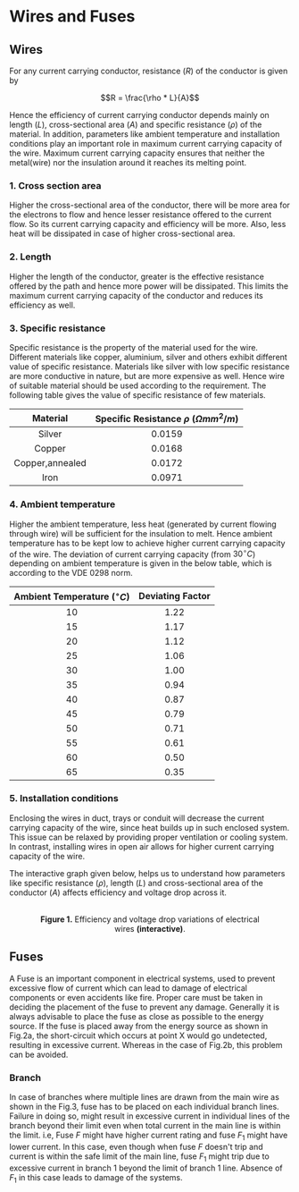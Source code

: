 # Wires and Fuses

## Wires

For any current carrying conductor, resistance ($R$) of the conductor is given by

$$R = \frac{\rho * L}{A}$$

Hence the efficiency of current carrying conductor depends mainly on length ($L$), cross-sectional area ($A$) and specific resistance ($\rho$) of the material. In addition, parameters like ambient temperature and installation conditions play an important role in maximum current carrying capacity of the wire. Maximum current carrying capacity ensures that neither the metal(wire) nor the insulation around it reaches its melting point.

### 1. Cross section area

Higher the cross-sectional area of the conductor, there will be more area for the electrons to flow and hence lesser resistance offered to the current flow. So its current carrying capacity and efficiency will be more. Also, less heat will be dissipated in case of higher cross-sectional area.

### 2. Length

Higher the length of the conductor, greater is the effective resistance offered by the path and hence more power will be dissipated. This limits the maximum current carrying capacity of the conductor and reduces its efficiency as well.

### 3. Specific resistance

Specific resistance is the property of the material used for the wire. Different materials like copper, aluminium, silver and others exhibit different value of specific resistance. Materials like silver with low specific resistance are more conductive in nature, but are more expensive as well. Hence wire of suitable material should be used according to the requirement. The following table gives the value of specific resistance of few materials.

| Material          | Specific Resistance $\rho$ ($\Omega mm^2/m$)  |
|:-----------------:|:--------------------------------------------:|
|   Silver          |                  0.0159                      |
|   Copper          |                  0.0168                      |
| Copper,annealed   |                  0.0172                      |
|   Iron            |                  0.0971                      |

### 4. Ambient temperature

Higher the ambient temperature, less heat (generated by current flowing through wire) will be sufficient for the insulation to melt. Hence ambient temperature has to be kept low to achieve higher current carrying capacity of the wire. The deviation of current carrying capacity (from $30^{\circ}C$) depending on ambient temperature is given in the below table, which is according to the VDE 0298 norm.

| Ambient Temperature ($^{\circ}C$)   | Deviating Factor   |
|:-------------------------:|:------------------:|
|   10        		    |        1.22        |
|   15        		    |        1.17        |
|   20        		    |        1.12        |
|   25        		    |        1.06        |
|   30        		    |        1.00        |
|   35        		    |        0.94        |
|   40        		    |        0.87        |
|   45        		    |        0.79        |
|   50        		    |        0.71        |
|   55       		    |        0.61        |
|   60        		    |        0.50        |
|   65        		    |        0.35        |

### 5. Installation conditions

Enclosing the wires in duct, trays or conduit will decrease the current carrying capacity of the wire, since heat builds up in such enclosed system. This issue can be relaxed by providing proper ventilation or cooling system. In contrast, installing wires in open air allows for higher current carrying capacity of the wire.

The interactive graph given below, helps us to understand how parameters like specific resistance ($\rho$), length ($L$) and cross-sectional area of the conductor ($A$) affects efficiency and voltage drop across it.

<figure>
    <wire-efficiency/>
    <br/>
<center>
    <figcaption><b>Figure 1.</b> Efficiency and voltage drop variations of electrical wires <b>(interactive)</b>.</figcaption>
</center>
</figure>

## Fuses

A Fuse is an important component in electrical systems, used to prevent excessive flow of current which can lead to damage of electrical components or even accidents like fire. Proper care must be taken in deciding the placement of the fuse to prevent any damage. Generally it is always advisable to place the fuse as close as possible to the energy source. If the fuse is placed away from the energy source as shown in Fig.2a, the short-circuit which occurs at point X would go undetected, resulting in excessive current. Whereas in the case of Fig.2b, this problem can be avoided.

<fig-caption src="system/fuse_battery.svg" caption="Position of fuse with respect to energy source" num="2" />

### Branch

In case of branches where multiple lines are drawn from the main wire as shown in the Fig.3, fuse has to be placed on each individual branch lines. Failure in doing so, might result in excessive current in individual lines of the branch beyond their limit even when total current in the main line is within the limit. i.e, Fuse $F$ might have higher current rating and fuse $F_1$ might have lower current. In this case, even though when fuse $F$ doesn't trip and current is within the safe limit of the main line, fuse $F_1$ might trip due to excessive current in branch 1 beyond the limit of branch 1 line. Absence of $F_1$ in this case leads to damage of the systems.

<fig-caption src="system/fuse_branches.svg" caption="Position of fuse in branches" num="3" />
